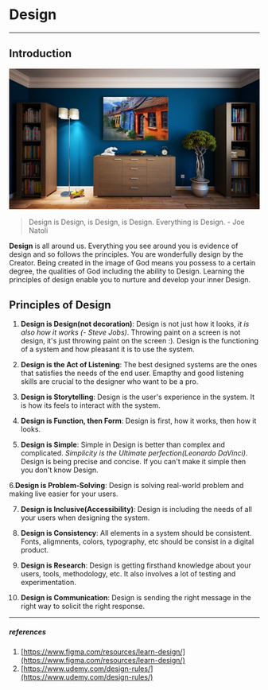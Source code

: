 # Design

---

## Introduction

![](../images/design.jpg)

> Design is Design, is Design, is Design. Everything is Design. - Joe Natoli

**Design** is all around us. Everything you see around you is evidence of design and so follows the principles. You are wonderfully design by the Creator. Being created in the image of God means you possess to a certain degree, the qualities of God including the ability to Design. Learning the principles of design enable you to nurture and develop your inner Design.

## Principles of Design

1. **Design is Design(not decoration)**: Design is not just how it looks, _it is also how it works (- Steve Jobs)_. Throwing paint on a screen is not design, it's just throwing paint on the screen :). Design is the functioning of a system and how pleasant it is to use the system.

2. **Design is the Act of Listening**: The best designed systems are the ones that satisfies the needs of the end user. Emapthy and good listening skills are crucial to the designer who want to be a pro.

3. **Design is Storytelling**: Design is the user's experience in the system. It is how its feels to interact with the system.

4. **Design is Function, then Form**: Design is first, how it works, then how it looks.

5. **Design is Simple**: Simple in Design is better than complex and complicated. _Simplicity is the Ultimate perfection(Leonardo DaVinci)_. Design is being precise and concise. If you can't make it simple then you don't know Design.

6.**Design is Problem-Solving**: Design is solving real-world problem and making live easier for your users.

7. **Design is Inclusive(Accessibility)**: Design is including the needs of all your users when designing the system.

8. **Design is Consistency**: All elements in a system should be consistent. Fonts, aligmnents, colors, typography, etc should be consist in a digital product.

9. **Design is Research**: Design is getting firsthand knowledge about your users, tools, methodology, etc. It also involves a lot of testing and experimentation.

10. **Design is Communication**: Design is sending the right message in the right way to solicit the right response.

---

##### references

1. [https://www.figma.com/resources/learn-design/](https://www.figma.com/resources/learn-design/)
2. [https://www.udemy.com/design-rules/](https://www.udemy.com/design-rules/)

